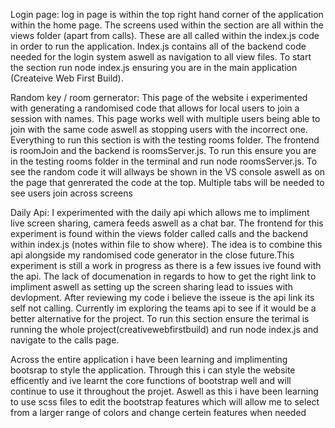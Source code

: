 
Login page: log in page is within the top right hand corner of the application within the home page. The screens used within the section are all within the views folder (apart from calls). These are all called within the index.js code in order to run the application. Index.js contains all of the backend code needed for the login system aswell as navigation to all view files. To start the section run node index.js ensuring you are in the main application (Createive Web First Build).

Random key / room gernerator: This page of the website i experimented with generating a randomised code that allows for local users to join a session with names. This page works well with multiple users being able to join with the same code aswell as stopping users with the incorrect one. Everything to run this section is with the testing rooms folder. The frontend is roomJoin and the backend is roomsServer.js. To run this ensure you are in the testing rooms folder in the terminal and run node roomsServer.js. To see the random code it will allways be shown in the VS console aswell as on the page that genrerated the code at the top. Multiple tabs will be needed to see users join across screens

Daily Api: I experimented with the daily api which allows me to impliment live screen sharing, camera feeds aswell as a chat bar. The frontend for this experiment is found within the views folder called calls and the backend within index.js (notes within file to show where). The idea is to combine this api alongside my randomised code generator in the close future.This experiment is still a work in progress as there is a few issues ive found with the api. The lack of documenation in regards to how to get the right link to impliment aswell as setting up the screen sharing lead to issues with devlopment. After reviewing my code i believe the isseue is the api link its self not calling. Currently im exploring the teams api to see if it would be a better alternative for the project. To run this section ensure the terimal is running the whole project(creativewebfirstbuild) and run node index.js and navigate to the calls page.

Across the entire application i have been learning and implimenting bootsrap to style the application. Through this i can style the website efficently and ive learnt the core functions of bootstrap well and will continue to use it throughout the projet. Aswell as this i have been learning to use scss files to edit the bootstrap features which will allow me to select from a larger range of colors and change certein features when needed


